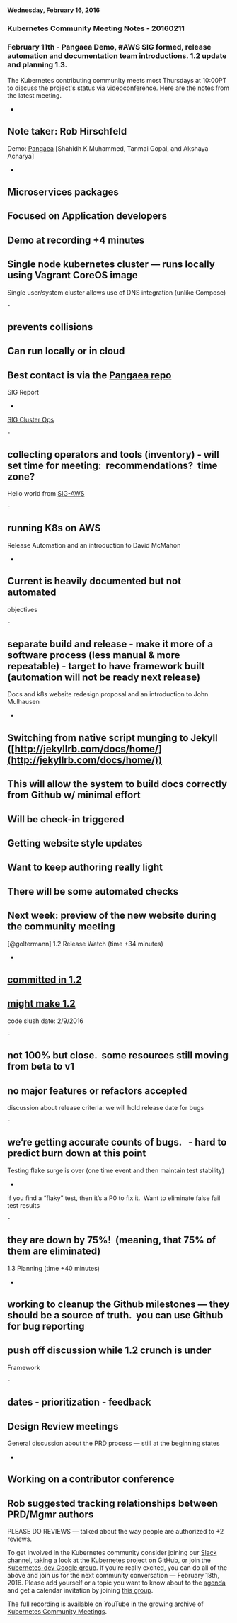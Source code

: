 #### Wednesday, February 16, 2016 
### Kubernetes Community Meeting Notes - 20160211 
### February 11th - Pangaea Demo, #AWS SIG formed, release automation and documentation team introductions. 1.2 update and planning 1.3.&nbsp;
  
The Kubernetes contributing community meets most Thursdays at 10:00PT to discuss the project's status via videoconference. Here are the notes from the latest meeting.  
  

- 
Note taker: Rob Hirschfeld
- 
Demo: [Pangaea](http://hasura.io/blog/pangaea-point-and-shoot-kubernetes/) [Shahidh K Muhammed, Tanmai Gopal, and Akshaya Acharya]

  - 
Microservices packages
  - 
Focused on Application developers
  - 
Demo at recording +4 minutes
  - 
Single node kubernetes cluster — runs locally using Vagrant CoreOS image
  - 
Single user/system cluster allows use of DNS integration (unlike Compose)

    - 
prevents collisions
  - 
Can run locally or in cloud
  - 
Best contact is via the [Pangaea repo](https://github.com/hasura/pangaea)
- 
SIG Report 

  - 
[SIG Cluster Ops](https://groups.google.com/forum/#!forum/kubernetes-sig-clusterops)

    - 
collecting operators and tools (inventory)
    - 
will set time for meeting: &nbsp;recommendations? &nbsp;time zone?
  - 
Hello world from [SIG-AWS](https://groups.google.com/forum/#!forum/kubernetes-sig-aws)

    - 
running K8s on AWS
- 
Release Automation and an introduction to David McMahon

  - 
Current is heavily documented but not automated
  - 
objectives

    - 
separate build and release
    - 
make it more of a software process (less manual & more repeatable)
    - 
target to have framework built (automation will not be ready next release)
- 
Docs and k8s website redesign proposal and an introduction to John Mulhausen

  - 
Switching from native script munging to Jekyll ([http://jekyllrb.com/docs/home/](http://jekyllrb.com/docs/home/))
  - 
This will allow the system to build docs correctly from Github w/ minimal effort
  - 
Will be check-in triggered
  - 
Getting website style updates
  - 
Want to keep authoring really light
  - 
There will be some automated checks
  - 
Next week: preview of the new website during the community meeting
- 
[@goltermann] 1.2 Release Watch (time +34 minutes) 

  - 
[committed in 1.2](https://github.com/kubernetes/kubernetes/milestones/v1.2)
  - 
[might make 1.2](https://github.com/kubernetes/kubernetes/milestones/v1.2-candidate)
  - 
code slush date: 2/9/2016

    - 
not 100% but close. &nbsp;some resources still moving from beta to v1
  - 
no major features or refactors accepted
  - 
discussion about release criteria: we will hold release date for bugs

    - 
we’re getting accurate counts of bugs. &nbsp;
    - 
hard to predict burn down at this point
- 
Testing flake surge is over (one time event and then maintain test stability)

  - 
if you find a “flaky” test, then it’s a P0 to fix it. &nbsp;Want to eliminate false fail test results

    - 
they are down by 75%! &nbsp;(meaning, that 75% of them are eliminated)
- 
1.3 Planning (time +40 minutes)

  - 
working to cleanup the Github milestones — they should be a source of truth. &nbsp;you can use Github for bug reporting
  - 
push off discussion while 1.2 crunch is under
  - 
Framework

    - 
dates
    - 
prioritization
    - 
feedback
  - 
Design Review meetings
  - 
General discussion about the PRD process — still at the beginning states

  

  - 
Working on a contributor conference
  - 
Rob suggested tracking relationships between PRD/Mgmr authors 
  - 
PLEASE DO REVIEWS — talked about the way people are authorized to +2 reviews.
  
To get involved in the Kubernetes community consider joining our [Slack channel,](http://slack.k8s.io/) taking a look at the [Kubernetes](https://github.com/kubernetes/) project on GitHub, or join the [Kubernetes-dev Google group](https://groups.google.com/forum/#!forum/kubernetes-dev). If you’re really excited, you can do all of the above and join us for the next community conversation — February 18th, 2016. Please add yourself or a topic you want to know about to the [agenda](https://docs.google.com/document/d/1VQDIAB0OqiSjIHI8AWMvSdceWhnz56jNpZrLs6o7NJY/edit) and get a calendar invitation by joining [this group](https://groups.google.com/forum/#!forum/kubernetes-community-video-chat).  
  
The full recording is available on YouTube in the growing archive of [Kubernetes Community Meetings](https://www.youtube.com/playlist?list=PL69nYSiGNLP1pkHsbPjzAewvMgGUpkCnJ). 